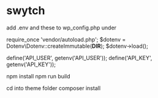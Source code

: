 # swytch

add .env and these to wp_config.php under

require_once 'vendor/autoload.php';
$dotenv = Dotenv\Dotenv::createImmutable(__DIR__);
$dotenv->load();

define('API_USER', getenv('API_USER'));
define('API_KEY', getenv('API_KEY'));

npm install
npm run build

cd into theme folder
composer install
